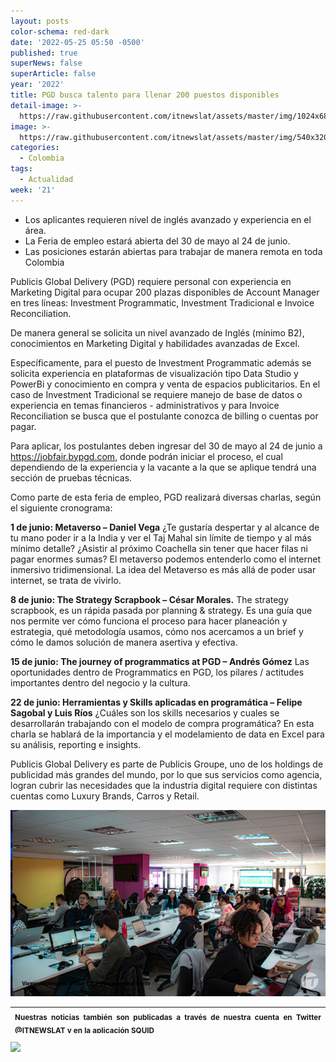 ```yaml
---
layout: posts
color-schema: red-dark
date: '2022-05-25 05:50 -0500'
published: true
superNews: false
superArticle: false
year: '2022'
title: PGD busca talento para llenar 200 puestos disponibles
detail-image: >-
  https://raw.githubusercontent.com/itnewslat/assets/master/img/1024x680/trabajadores-en-agencia-g.jpg
image: >-
  https://raw.githubusercontent.com/itnewslat/assets/master/img/540x320/trabajadores-en-agencia-p.jpg
categories:
  - Colombia
tags:
  - Actualidad
week: '21'
---
```

- Los aplicantes requieren nivel de inglés avanzado y experiencia en el área.
- La Feria de empleo estará abierta del 30 de mayo al 24 de junio.
- Las posiciones estarán abiertas para trabajar de manera remota en toda Colombia

Publicis Global Delivery (PGD) requiere personal con experiencia en Marketing Digital para ocupar 200 plazas disponibles de Account Manager en tres líneas: Investment Programmatic, Investment Tradicional e Invoice Reconciliation.

De manera general se solicita un nivel avanzado de Inglés (mínimo B2), conocimientos en Marketing Digital y habilidades avanzadas de Excel.

Específicamente, para el puesto de Investment Programmatic además se solicita experiencia en plataformas de visualización tipo Data Studio y PowerBi y conocimiento en compra y venta de espacios publicitarios. En el caso de Investment Tradicional se requiere manejo de base de datos o experiencia en temas financieros - administrativos y para Invoice Reconciliation se busca que el postulante conozca de billing o cuentas por pagar.

Para aplicar, los postulantes deben ingresar del 30 de mayo al 24 de junio a https://jobfair.bypgd.com, donde podrán iniciar el proceso, el cual dependiendo de la experiencia y la vacante a la que se aplique tendrá una sección de pruebas técnicas.

Como parte de esta feria de empleo, PGD realizará diversas charlas, según el siguiente cronograma:

**1 de junio: Metaverso – Daniel Vega**
¿Te gustaría despertar y al alcance de tu mano poder ir a la India y ver el Taj Mahal sin límite de tiempo y al más mínimo detalle? ¿Asistir al próximo Coachella sin tener que hacer filas ni pagar enormes sumas? El metaverso podemos entenderlo como el internet inmersivo tridimensional. La idea del Metaverso es más allá de poder usar internet, se trata de vivirlo.

**8 de junio: The Strategy Scrapbook – César Morales.**
The strategy scrapbook, es un rápida pasada por planning & strategy. Es una guía que nos permite ver cómo funciona el proceso para hacer planeación y estrategia, qué metodología usamos, cómo nos acercamos a un brief y cómo le damos solución de manera asertiva y efectiva.

**15 de junio: The journey of programmatics at PGD – Andrés Gómez**
Las oportunidades dentro de Programmatics en PGD, los pilares / actitudes importantes dentro del negocio y la cultura.
 
**22 de junio: Herramientas y Skills aplicadas en programática – Felipe Sagobal y Luis Ríos**
¿Cuáles son los skills necesarios y cuales se desarrollarán trabajando con el modelo de compra programática? En esta charla se hablará de la importancia y el modelamiento de data en Excel para su análisis, reporting e insights.

Publicis Global Delivery es parte de Publicis Groupe, uno de los holdings de publicidad más grandes del mundo, por lo que sus servicios como agencia, logran cubrir las necesidades que la industria digital requiere con distintas cuentas como Luxury Brands, Carros y Retail.

![](https://raw.githubusercontent.com/itnewslat/assets/master/img/540x320/trabajadores-en-agencia-p.jpg)

<table style="height: 42px;" width="569">
<tbody>
<tr>
<td style="text-align: justify;"><sub><strong>Nuestras noticias también son publicadas a través de nuestra cuenta en Twitter <a href="https://twitter.com/itnewslat?lang=es">@ITNEWSLAT</a> y en la aplicación <a href="https://squidapp.co/en/">SQUID</a></strong></sub></td>
</tr>
</tbody>
</table>

<img src="https://tracker.metricool.com/c3po.jpg?hash=56f88a41e39ab42c063cc51676587a04"/>
